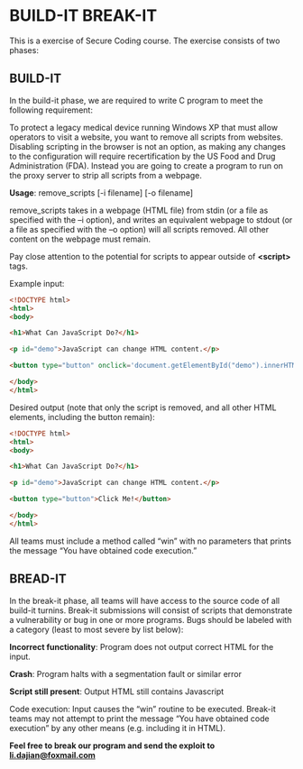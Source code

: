 # BUILD-IT BREAK-IT

This is a exercise of Secure Coding course. The exercise consists of two phases:

## BUILD-IT

In the build-it phase, we are required to write C program to meet the following requirement:

To protect a legacy medical device running Windows XP that must allow operators to visit a website, you want to remove all scripts from websites. Disabling scripting in the browser is not an option, as making any changes to the configuration will require recertification by the US Food and Drug Administration (FDA). Instead you are going to create a program to run on the proxy server to strip all scripts from a webpage.

**Usage**: remove\_scripts [-i filename] [-o filename]

remove\_scripts takes in a webpage (HTML file) from stdin (or a file as specified with the –i option), and writes an equivalent webpage to stdout (or a file as specified with the –o option) will all scripts removed. All other content on the webpage must remain.

Pay close attention to the potential for scripts to appear outside of **\<script\>** tags.

Example input:

``` HTML
<!DOCTYPE html>
<html>
<body>

<h1>What Can JavaScript Do?</h1>

<p id="demo">JavaScript can change HTML content.</p>

<button type="button" onclick='document.getElementById("demo").innerHTML = "Hello JavaScript!"'>Click Me!</button>

</body>
</html>
```

Desired output (note that only the script is removed, and all other HTML elements, including the button remain):

``` HTML
<!DOCTYPE html>
<html>
<body>

<h1>What Can JavaScript Do?</h1>

<p id="demo">JavaScript can change HTML content.</p>

<button type="button">Click Me!</button>

</body>
</html>
```

All teams must include a method called “win” with no parameters that prints the message “You have obtained code execution.”

## BREAD-IT

In the break-it phase, all teams will have access to the source code of all build-it turnins. Break-it submissions will consist of scripts that demonstrate a vulnerability or bug in one or more programs. Bugs should be labeled with a category (least to most severe by list below):

**Incorrect functionality**: Program does not output correct HTML for the input.

**Crash**: Program halts with a segmentation fault or similar error

**Script still present**: Output HTML still contains Javascript

Code execution: Input causes the “win” routine to be executed. Break-it teams may not attempt to print the message “You have obtained code execution” by any other means (e.g. including it in HTML).

**Feel free to break our program and send the exploit to [li.dajian@foxmail.com](mailto:li.dajian@foxmail.com)**
